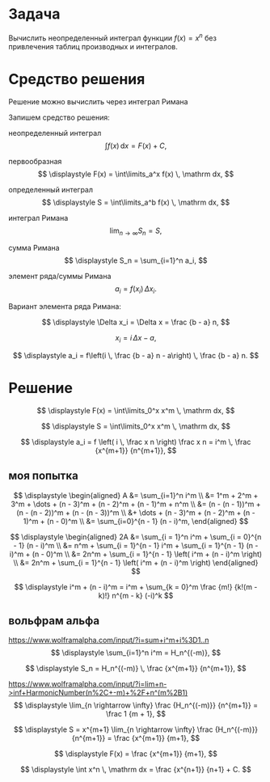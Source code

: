 # Задача
Вычислить неопределенный интеграл функции $f(x) = x^n$ без привлечения таблиц производных и интегралов.

# Средство решения
Решение можно вычислить через интеграл Римана

Запишем средство решения:

неопределенный интеграл
$$
\displaystyle
\int f(x) \, \mathrm dx = F(x) + C,
$$

первообразная
$$
\displaystyle
F(x) = \int\limits_a^x f(x) \, \mathrm dx,
$$

определенный интеграл
$$
\displaystyle
S = \int\limits_a^b f(x) \, \mathrm dx,
$$

интеграл Римана
$$
\displaystyle
\lim_{n \rightarrow \infty} S_n = S,
$$

сумма Римана
$$
\displaystyle
S_n = \sum_{i=1}^n a_i,
$$

элемент ряда/суммы Римана
$$
\displaystyle
a_i = f(x_i) \, \Delta x_i.
$$

Вариант элемента ряда Римана:

$$
\displaystyle
\Delta x_i = \Delta x = \frac {b - a} n,
$$

$$
\displaystyle
x_i = i \, \Delta x - a,
$$

$$
\displaystyle
a_i = f\left(i \, \frac {b - a} n - a\right) \, \frac {b - a} n.
$$

# Решение
$$
\displaystyle
F(x) = \int\limits_0^x x^m \, \mathrm dx,
$$

$$
\displaystyle
S = \int\limits_0^x x^m \, \mathrm dx,
$$

$$
\displaystyle
a_i = f \left( i \, \frac x n \right) \frac x n = i^m \, \frac {x^{m+1}} {n^{m+1}},
$$

## моя попытка

$$
\displaystyle
\begin{aligned}
A &= \sum_{i=1}^n i^m \\
&= 1^m + 2^m + 3^m + \dots + (n - 3)^m + (n - 2)^m + (n - 1)^m + n^m \\
&= (n - (n - 1))^m + (n - (n - 2))^m + (n - (n - 3))^m \\
&+ \dots + (n - 3)^m + (n - 2)^m + (n - 1)^m + (n - 0)^m \\
&= \sum_{i=0}^{n - 1} (n - i)^m,
\end{aligned}
$$

$$
\displaystyle
\begin{aligned}
2A &= \sum_{i = 1}^n i^m + \sum_{i = 0}^{n - 1} (n - i)^m \\
&= n^m + \sum_{i = 1}^{n - 1} i^m + \sum_{i = 1}^{n - 1} (n - i)^m + (n - 0)^m \\
&= 2n^m + \sum_{i = 1}^{n - 1} \left( i^m + (n - i)^m \right) \\
&= 2n^m + \sum_{i = 1}^{n - 1} \left( i^m + (n - i)^m \right)
\end{aligned}
$$

$$
\displaystyle
i^m + (n - i)^m = i^m + \sum_{k = 0}^m \frac {m!} {k!(m - k)!} n^{m - k} (-i)^k
$$

## вольфрам альфа

https://www.wolframalpha.com/input/?i=sum+i^m+i%3D1..n
$$
\displaystyle
\sum_{i=1}^n i^m = H_n^{(-m)},
$$

$$
\displaystyle
S_n = H_n^{(-m)} \, \frac {x^{m+1}} {n^{m+1}},
$$

https://www.wolframalpha.com/input/?i=lim+n->inf+HarmonicNumber(n%2C+-m)+%2F+n^(m%2B1)
$$
\displaystyle
\lim_{n \rightarrow \infty} \frac {H_n^{(-m)}} {n^{m+1}} = \frac 1 {m + 1},
$$

$$
\displaystyle
S = x^{m+1} \lim_{n \rightarrow \infty} \frac {H_n^{(-m)}} {n^{m+1}} = \frac {x^{m+1}} {m+1},
$$

$$
\displaystyle
F(x) = \frac {x^{m+1}} {m+1},
$$

$$
\displaystyle
\int x^n \, \mathrm dx = \frac {x^{n+1}} {n+1} + C.
$$